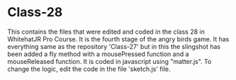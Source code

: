 # Class-28
This contains the files that were edited and coded in the class 28 in WhitehatJR Pro Course. It is the fourth stage of the angry birds game. It has everything same as the repository 'Class-27' but in this the slingshot has been added a fly method with a mousePressed function and a mouseReleased function. It is coded in javascript using "matter.js". To change the logic, edit the code in the file 'sketch.js' file.
